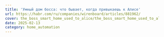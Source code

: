 ```yaml
---
title: 'Умный дом босса: что бывает, когда привыкаешь к Алисе'
url: https://habr.com/ru/companies/wirenboard/articles/881962/
cover: the_boss_smart_home_used_to_alice/the_boss_smart_home_used_to_alice.webp
date: 2025-02-13
category: home_automation
---
```

